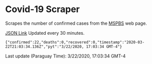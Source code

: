 # Covid-19 Scraper

Scrapes the number of confirmed cases from the [MSPBS](https://www.mspbs.gov.py/covid-19.php) web page.

[JSON Link](https://jmayalag.github.io/covid19-scrape/cases.json)
Updated every 30 minutes.
```
{"confirmed":22,"deaths":0,"recovered":0,"timestamp":"2020-03-22T21:03:34.136Z","pyt":"3/22/2020, 17:03:34 GMT-4"}
```
Last update (Paraguay Time): 3/22/2020, 17:03:34 GMT-4